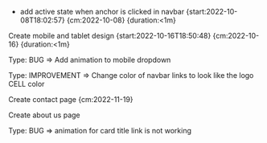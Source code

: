 - add active state when anchor is clicked in navbar {start:2022-10-08T18:02:57} {cm:2022-10-08} {duration:<1m}

Create mobile and tablet design {start:2022-10-16T18:50:48} {cm:2022-10-16} {duration:<1m}

Type: BUG => Add animation to mobile dropdown

Type: IMPROVEMENT => Change color of navbar links to look like the logo CELL color

Create contact page {cm:2022-11-19}

Create about us page

Type: BUG => animation for card title link is not working